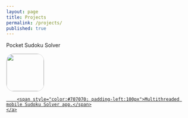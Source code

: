 ```yaml
---
layout: page
title: Projects
permalink: /projects/
published: true
---
```





<ul style="list-style:none; margin:0; padding:0">

  <li>
  	<p>Pocket Sudoku Solver</p>
      <a href="https://itunes.apple.com/us/app/pocket-sudoku-solver/id991259276?mt=8">
      <img src="http://trentyou.github.io/images/SudokuSolverIcon.png" style=" height:100px; width:100px; border-radius:20px; border-style:solid; border-width:1px; border-color:#D8D8D8; vertical-align:middle">
      </a>
      <a href="https://itunes.apple.com/us/app/pocket-sudoku-solver/id991259276?mt=8">

    	<span style="color:#707070; padding-left:100px">Multithreaded mobile Sudoku Solver app.</span>
    </a>
  </li>
</ul>
